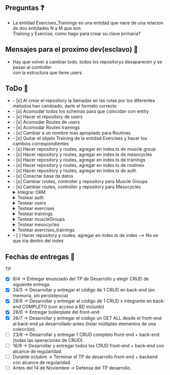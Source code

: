 ## Preguntas ❓

- La entidad Exercises_Trainings es una entidad que nace de una relacion de dos entidades N a M que son <br> Training y Exercise, como hago para crear su clave primaria?

## Mensajes para el proximo dev(esclavo) 📨

- Hay que volver a cambiar todo, todos los repositorys desaparecen y se pasan al controller <br> con la estructura que tiene users


## ToDo 📃
<ul> 
<li>- [x] Al crear el repository la llamadas en las rutas por los diferentes metodos han cambiado, darle el formato correcto</li>
<li>- [x] Acomodar todos los schemas para que coincidan con entity</li>
<li>- [x] Hacer el repository de users</li>
<li>- [x] Acomodar Routes de users</li>
<li>- [x] Acomodar Routes trainings</li>
<li>- [x] Cambiar a un nombre mas apropiado para Routines</li>
<li>- [x] Quitar el objeto Training de la entidad Exercises y hacer los cambios correspondientes</li>
<li>- [x] Hacer repository y routes, agregar en index.ts de muscle group</li>
<li>- [x] Hacer repository y routes, agregar en index.ts de mesocycles</li>
<li>- [x] Hacer repository y routes, agregar en index.ts de trainings</li>
<li>- [x] Hacer repository y routes, agregar en index.ts de routines</li>
<li>- [x] Hacer repository y routes, agregar en index.ts de auth</li>
<li>- [x] Conectar base da datos</li>
<li>- [x] Cambiar routes, controller y repository para Muscle Groups</li>
<li>- [x] Cambiar routes, controller y repository para Mesocycles</li>
<details>
    <summary>Integrar ORM</summary>
    <ul>
        <li>- [x] Integrar Auth y Users </li>
        <li>- [x] Integrar trainings </li>
        <li>- [x] Integrar mesocycle </li>
        <li>- [x] Integrar trainingsMethods </li>
        <li>- [x] Integrar exercises </li>
        <li>- [x] Integrar MuscleGroups </li>
        <li>- [ ] Integrar exercises_trainings </li>\
    </ul>
</details>
<details>
    <summary>Testear auth</summary>
        <ul>
            <li>- [ ] Get alls</li>
            <li>- [ ] Get one </li>
            <li>- [ ] Create </li>
            <li>- [ ] Update </li>
            <li>- [ ] Delete </li>
        </ul>
</details>
<details>
    <summary>Testear users</summary>
        <ul>
            <li>- [ ] Get alls</li>
            <li>- [ ] Get one </li>
            <li>- [ ] Create </li>
            <li>- [ ] Update </li>
            <li>- [ ] Delete </li>
        </ul>
</details>
<details>
    <summary>Testear exercises</summary>
        <ul>
            <li>- [ ] Get alls</li>
            <li>- [ ] Get one </li>
            <li>- [ ] Create </li>
            <li>- [ ] Update </li>
            <li>- [ ] Delete </li>
        </ul>    
</details>
<details>
    <summary>Testear trainings</summary>
        <ul>
            <li>- [ ] Get alls</li>
            <li>- [ ] Get one </li>
            <li>- [ ] Create </li>
            <li>- [ ] Update </li>
            <li>- [ ] Delete </li>
        </ul>
</details>
<details>
    <summary>Testear muscleGroups</summary>
        <ul>
            <li>- [ ] Get alls</li>
            <li>- [ ] Get one </li>
            <li>- [ ] Create </li>
            <li>- [ ] Update </li>
            <li>- [ ] Delete </li>
        </ul>
</details>
<details>
    <summary>Testear mesocycles</summary>
        <ul>
            <li>- [ ] Get alls</li>
            <li>- [ ] Get one </li>
            <li>- [ ] Create </li>
            <li>- [ ] Update </li>
            <li>- [ ] Delete </li>
        </ul>
</details>
<details>
    <summary>Testear exercises_trainings</summary>
        <ul>
            <li>- [ ] Get alls</li>
            <li>- [ ] Get one </li>
            <li>- [ ] Create </li>
            <li>- [ ] Update </li>
            <li>- [ ] Delete </li>
        </ul>
</details>
<li>- [ ] Hacer repository y routes, agregar en index.ts de index --> No se que íria dentro del index</li>
</ul>

## Fechas de entregas 📅

TP

- [x] 8/4 -> Entregar enunciado del TP de Desarrollo y elegir CRUD de siguiente entrega.
- [x] 24/5 -> Desarrollar y entregar el código de 1 CRUD en back-end (en memoria, sin persistencia)
- [x] 28/6 -> Desarrollar y entregar el código de 1 CRUD x integrante en back-end COMPLETO (con acceso a BD incluido)
- [x] 28/6 -> Entregar boilerplate del front-end
- [x] 26/7 -> Desarrollar y entregar el código un GET ALL desde el front-end al back-end ya desarrollado antes (listar múltiples elementos de una colección).
- [ ] 23/8 -> Desarrollar y entregar 1 CRUD completo front-end + back-end (todas las operaciones de CRUD).
- [ ] 16/9 -> Desarrollar y entregar todos los CRUD front-end + back-end con alcance de regularidad.
- [ ] Durante octubre -> Terminar el TP de desarrollo front-end + backend con alcance de regularidad.
- [ ] Antes del 14 de Noviembre -> Defensa del TP desarrollo.
